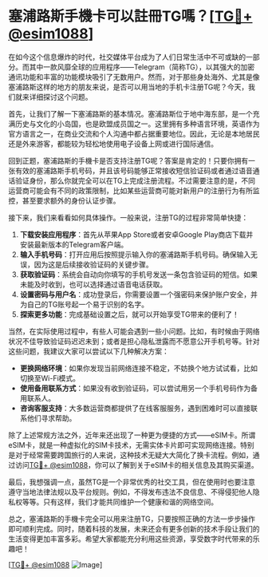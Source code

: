 # 塞浦路斯手機卡可以註冊TG嗎？[[TG💪+ @esim1088](https://t.me/s/esim1088)]

在如今这个信息爆炸的时代，社交媒体平台成为了人们日常生活中不可或缺的一部分。而其中一款风靡全球的应用程序——Telegram（简称TG），以其强大的加密通讯功能和丰富的功能模块吸引了无数用户。然而，对于那些身处海外、尤其是像塞浦路斯这样的地方的朋友来说，是否可以用当地的手机卡注册TG呢？今天，我们就来详细探讨这个问题。

首先，让我们了解一下塞浦路斯的基本情况。塞浦路斯位于地中海东部，是一个充满历史与文化的小岛国，也是欧盟成员国之一。这里拥有多种语言环境，英语作为官方语言之一，在商业交流和个人沟通中都占据重要地位。因此，无论是本地居民还是外来游客，都能较为轻松地使用电子设备上网或进行国际通信。

回到正题，塞浦路斯的手機卡是否支持注册TG呢？答案是肯定的！只要你拥有一张有效的塞浦路斯手机号码，并且该号码能够正常接收短信验证码或者通过语音通话验证身份，那么你就完全可以在TG上完成注册流程。不过需要注意的是，不同运营商可能会有不同的政策限制，比如某些运营商可能对新用户的注册行为有所监控，甚至要求额外的身份认证步骤。

接下来，我们来看看如何具体操作。一般来说，注册TG的过程非常简单快捷：

1. **下载安装应用程序**：首先从苹果App Store或者安卓Google Play商店下载并安装最新版本的Telegram客户端。
2. **输入手机号码**：打开应用后按照提示输入你的塞浦路斯手机号码。确保输入无误，因为这是后续接收验证码的关键步骤。
3. **获取验证码**：系统会自动向你填写的手机号发送一条包含验证码的短信。如果未能及时收到，也可以选择通过语音电话获取。
4. **设置密码与用户名**：成功登录后，你需要设置一个强密码来保护账户安全，并为自己的TG账号起一个易于识别的名字。
5. **探索更多功能**：完成基础设置之后，就可以开始享受TG带来的便利了！

当然，在实际使用过程中，有些人可能会遇到一些小问题。比如，有时候由于网络状况不佳导致验证码迟迟未到；或者是担心隐私泄露而不愿意公开手机号等。针对这些问题，我建议大家可以尝试以下几种解决方案：

- **更换网络环境**：如果你发现当前网络连接不稳定，不妨换个地方试试看，比如切换至Wi-Fi模式。
- **使用备用联系方式**：如果没有收到验证码，可以尝试用另一个手机号码作为备用联系人。
- **咨询客服支持**：大多数运营商都提供了在线客服服务，遇到困难时可以直接联系他们寻求帮助。

除了上述常规方法之外，近年来还出现了一种更为便捷的方式——eSIM卡。所谓eSIM卡，就是一种虚拟化的SIM卡技术，无需实体卡片即可实现网络连接。特别是对于经常需要跨国旅行的人来说，这种技术无疑大大简化了换卡流程。例如，通过访问[TG💪+ @esim1088](https://t.me/s/esim1088)，你可以了解到关于eSIM卡的相关信息及其购买渠道。

最后，我想强调一点，虽然TG是一个非常优秀的社交工具，但在使用时也要注意遵守当地法律法规以及平台规则。例如，不得发布违法不良信息、不得侵犯他人隐私权等等。只有这样，我们才能共同维护一个健康和谐的网络空间。

总之，塞浦路斯的手機卡完全可以用来注册TG，只要按照正确的方法一步步操作即可顺利完成。同时，随着科技的发展，未来还会有更多创新的技术手段让我们的生活变得更加丰富多彩。希望大家都能充分利用这些资源，享受数字时代带来的乐趣吧！

[[TG💪+ @esim1088](https://t.me/s/esim1088) ![Image](https://i.postimg.cc/4NQfJmqS/Snipaste-2025-05-13-00-14-12.png)]